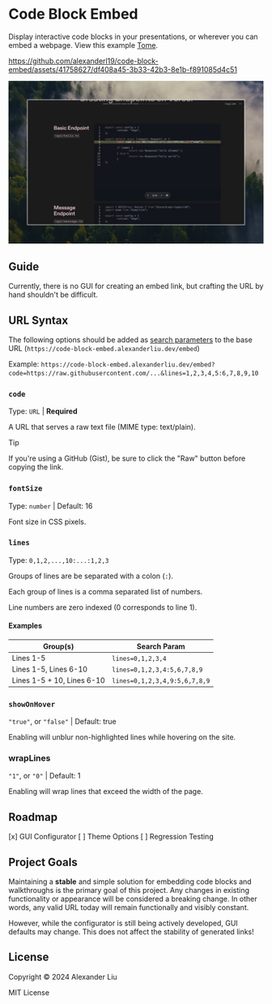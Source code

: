 # Code Block Embed

Display interactive code blocks in your presentations, or wherever you can embed a webpage. View this example [Tome](https://tome.app/alexander/code-block-embed-clxtjhwu000gykagfr3imz6pa).

https://github.com/alexanderl19/code-block-embed/assets/41758627/df408a45-3b33-42b3-8e1b-f891085d4c51

![a Tome slide containing the text "Basic Endpoint" with an embeded code block to the right of the text. the user currently has the second group of lines out of four sets highlighted. ](./.github/assets/demo-tome.jpeg)

## Guide

Currently, there is no GUI for creating an embed link, but crafting the URL by hand shouldn't be difficult.

## URL Syntax

The following options should be added as [search parameters](https://developer.mozilla.org/en-US/docs/Web/API/URLSearchParams) to the base URL (`https://code-block-embed.alexanderliu.dev/embed`)

Example: `https://code-block-embed.alexanderliu.dev/embed?code=https://raw.githubusercontent.com/...&lines=1,2,3,4,5:6,7,8,9,10`

### `code`

Type: `URL` | **Required**

A URL that serves a raw text file (MIME type: text/plain).

> [!TIP]
> If you're using a GitHub (Gist), be sure to click the "Raw" button before copying the link.

### `fontSize`

Type: `number` | Default: 16

Font size in CSS pixels.

### `lines`

Type: `0,1,2,...,10:...:1,2,3`

Groups of lines are be separated with a colon (`:`).

Each group of lines is a comma separated list of numbers.

Line numbers are zero indexed (0 corresponds to line 1).

#### Examples

| Group(s)                   | Search Param                  |
| -------------------------- | ----------------------------- |
| Lines 1-5                  | `lines=0,1,2,3,4`             |
| Lines 1-5, Lines 6-10      | `lines=0,1,2,3,4:5,6,7,8,9`   |
| Lines 1-5 + 10, Lines 6-10 | `lines=0,1,2,3,4,9:5,6,7,8,9` |

### `showOnHover`

`"true"`, or `"false"` | Default: true

Enabling will unblur non-highlighted lines while hovering on the site.

### wrapLines

`"1"`, or `"0"` | Default: 1

Enabling will wrap lines that exceed the width of the page.

## Roadmap

[x] GUI Configurator
[ ] Theme Options
[ ] Regression Testing

## Project Goals

Maintaining a **stable** and simple solution for embedding code blocks and walkthroughs is the primary goal of this project. Any changes in existing functionality or appearance will be considered a breaking change. In other words, any valid URL today will remain functionally and visibly constant.

However, while the configurator is still being actively developed, GUI defaults may change. This does not affect the stability of generated links!

## License

Copyright © 2024 Alexander Liu

MIT License
